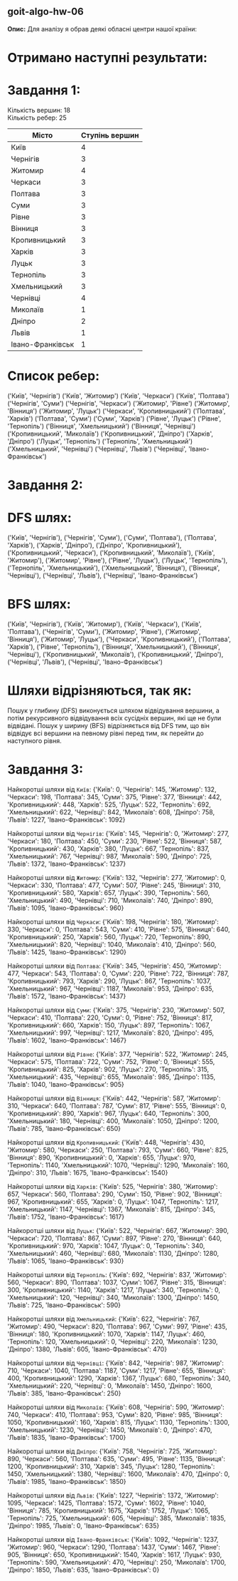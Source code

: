 ## goit-algo-hw-06
**Опис:**
Для аналізу я обрав деякі обласні центри нашої країни:

# Отримано наступні результати:

# Завдання 1:
Кількість вершин: 18<br>
Кількість ребер: 25<br>

| Місто | Ступінь вершин |
|-------|----------------|
|Київ       | 4              |
|Чернігів       | 3              |
| Житомир      | 4              |
| Черкаси      | 3              |
| Полтава      | 3              |
| Суми      | 3              |
|  Рівне     | 3              |
|  Вінниця     | 3              |
|  Кропивницький     | 3              |
| Харків      | 3              |
| Луцьк      | 3              |
| Тернопіль      | 3              |
|  Хмельницький     | 3              |
|   Чернівці    | 4              |
|  Миколаїв     | 1              |
| Дніпро      | 2              |
|  Львів     | 1              |
|   Івано-Франківськ    | 1              |

# Список ребер:

('Київ', 'Чернігів')
('Київ', 'Житомир')
('Київ', 'Черкаси')
('Київ', 'Полтава')
('Чернігів', 'Суми')
('Чернігів', 'Черкаси')
('Житомир', 'Рівне')
('Житомир', 'Вінниця')
('Житомир', 'Луцьк')
('Черкаси', 'Кропивницький')
('Полтава', 'Харків')
('Полтава', 'Суми')
('Суми', 'Харків')
('Рівне', 'Луцьк')
('Рівне', 'Тернопіль')
('Вінниця', 'Хмельницький')
('Вінниця', 'Чернівці')
('Кропивницький', 'Миколаїв')
('Кропивницький', 'Дніпро')
('Харків', 'Дніпро')
('Луцьк', 'Тернопіль')
('Тернопіль', 'Хмельницький')
('Хмельницький', 'Чернівці')
('Чернівці', 'Львів')
('Чернівці', 'Івано-Франківськ')

# Завдання 2:

# DFS шлях:

('Київ', 'Чернігів'), ('Чернігів', 'Суми'), ('Суми', 'Полтава'), ('Полтава', 'Харків'), ('Харків', 'Дніпро'),
('Дніпро', 'Кропивницький'), ('Кропивницький', 'Черкаси'), ('Кропивницький', 'Миколаїв'), ('Київ', 'Житомир'),
('Житомир', 'Рівне'), ('Рівне', 'Луцьк'), ('Луцьк', 'Тернопіль'), ('Тернопіль', 'Хмельницький'),
('Хмельницький', 'Вінниця'), ('Вінниця', 'Чернівці'), ('Чернівці', 'Львів'), ('Чернівці', 'Івано-Франківськ')

# BFS шлях:

('Київ', 'Чернігів'), ('Київ', 'Житомир'), ('Київ', 'Черкаси'), ('Київ', 'Полтава'), ('Чернігів', 'Суми'),
('Житомир', 'Рівне'), ('Житомир', 'Вінниця'), ('Житомир', 'Луцьк'), ('Черкаси', 'Кропивницький'), ('Полтава', 'Харків'), 
('Рівне', 'Тернопіль'), ('Вінниця', 'Хмельницький'), ('Вінниця', 'Чернівці'), ('Кропивницький', 'Миколаїв'), 
('Кропивницький', 'Дніпро'), ('Чернівці', 'Львів'), ('Чернівці', 'Івано-Франківськ')

# Шляхи відрізняються, так як: 

Пошук у глибину (DFS) виконується шляхом відвідування вершини, а потім рекурсивного відвідування всіх сусідніх вершин, які ще не були відвідані.
Пошук у ширину (BFS) відрізняється від DFS тим, що він відвідує всі вершини на певному рівні перед тим, як перейти до наступного рівня. 

# Завдання 3:

Найкоротші шляхи від `Київ`: {'Київ': 0, 'Чернігів': 145, 'Житомир': 132, 'Черкаси': 198, 'Полтава': 345, 'Суми': 375, 'Рівне': 377, 'Вінниця': 442, 'Кропивницький': 448, 'Харків': 525, 'Луцьк': 522, 'Тернопіль': 692, 'Хмельницький': 622, 'Чернівці': 842, 'Миколаїв': 608, 'Дніпро': 758, 'Львів': 1227, 'Івано-Франківськ': 1092}

Найкоротші шляхи від `Чернігів`: {'Київ': 145, 'Чернігів': 0, 'Житомир': 277, 'Черкаси': 180, 'Полтава': 450, 'Суми': 230, 'Рівне': 522, 'Вінниця': 587, 'Кропивницький': 430, 'Харків': 380, 'Луцьк': 667, 'Тернопіль': 837, 'Хмельницький': 767, 'Чернівці': 987, 'Миколаїв': 590, 'Дніпро': 725, 'Львів': 1372, 'Івано-Франківськ': 1237}

Найкоротші шляхи від `Житомир`: {'Київ': 132, 'Чернігів': 277, 'Житомир': 0, 'Черкаси': 330, 'Полтава': 477, 'Суми': 507, 'Рівне': 245, 'Вінниця': 310, 'Кропивницький': 580, 'Харків': 657, 'Луцьк': 390, 'Тернопіль': 560, 'Хмельницький': 490, 'Чернівці': 710, 'Миколаїв': 740, 'Дніпро': 890, 'Львів': 1095, 'Івано-Франківськ': 960}

Найкоротші шляхи від `Черкаси`: {'Київ': 198, 'Чернігів': 180, 'Житомир': 330, 'Черкаси': 0, 'Полтава': 543, 'Суми': 410, 'Рівне': 575, 'Вінниця': 640, 'Кропивницький': 250, 'Харків': 560, 'Луцьк': 720, 'Тернопіль': 890, 'Хмельницький': 820, 'Чернівці': 1040, 'Миколаїв': 410, 'Дніпро': 560, 'Львів': 1425, 'Івано-Франківськ': 1290}

Найкоротші шляхи від `Полтава`: {'Київ': 345, 'Чернігів': 450, 'Житомир': 477, 'Черкаси': 543, 'Полтава': 0, 'Суми': 220, 'Рівне': 722, 'Вінниця': 787, 'Кропивницький': 793, 'Харків': 290, 'Луцьк': 867, 'Тернопіль': 1037, 'Хмельницький': 967, 'Чернівці': 1187, 'Миколаїв': 953, 'Дніпро': 635, 'Львів': 1572, 'Івано-Франківськ': 1437}

Найкоротші шляхи від `Суми`: {'Київ': 375, 'Чернігів': 230, 'Житомир': 507, 'Черкаси': 410, 'Полтава': 220, 'Суми': 0, 'Рівне': 752, 'Вінниця': 817, 'Кропивницький': 660, 'Харків': 150, 'Луцьк': 897, 'Тернопіль': 1067, 'Хмельницький': 997, 'Чернівці': 1217, 'Миколаїв': 820, 'Дніпро': 495, 'Львів': 1602, 'Івано-Франківськ': 1467}

Найкоротші шляхи від `Рівне`: {'Київ': 377, 'Чернігів': 522, 'Житомир': 245, 'Черкаси': 575, 'Полтава': 722, 'Суми': 752, 'Рівне': 0, 'Вінниця': 555, 'Кропивницький': 825, 'Харків': 902, 'Луцьк': 270, 'Тернопіль': 315, 'Хмельницький': 435, 'Чернівці': 655, 'Миколаїв': 985, 'Дніпро': 1135, 'Львів': 1040, 'Івано-Франківськ': 905}

Найкоротші шляхи від `Вінниця`: {'Київ': 442, 'Чернігів': 587, 'Житомир': 310, 'Черкаси': 640, 'Полтава': 787, 'Суми': 817, 'Рівне': 555, 'Вінниця': 0, 'Кропивницький': 890, 'Харків': 967, 'Луцьк': 640, 'Тернопіль': 300, 'Хмельницький': 180, 'Чернівці': 400, 'Миколаїв': 1050, 'Дніпро': 1200, 'Львів': 785, 'Івано-Франківськ': 650}

Найкоротші шляхи від `Кропивницький`: {'Київ': 448, 'Чернігів': 430, 'Житомир': 580, 'Черкаси': 250, 'Полтава': 793, 'Суми': 660, 'Рівне': 825, 'Вінниця': 890, 'Кропивницький': 0, 'Харків': 655, 'Луцьк': 970, 'Тернопіль': 1140, 'Хмельницький': 1070, 'Чернівці': 1290, 'Миколаїв': 160, 'Дніпро': 310, 'Львів': 1675, 'Івано-Франківськ': 1540}

Найкоротші шляхи від `Харків`: {'Київ': 525, 'Чернігів': 380, 'Житомир': 657, 'Черкаси': 560, 'Полтава': 290, 'Суми': 150, 'Рівне': 902, 'Вінниця': 967, 'Кропивницький': 655, 'Харків': 0, 'Луцьк': 1047, 'Тернопіль': 1217, 'Хмельницький': 1147, 'Чернівці': 1367, 'Миколаїв': 815, 'Дніпро': 345, 'Львів': 1752, 'Івано-Франківськ': 1617}

Найкоротші шляхи від `Луцьк`: {'Київ': 522, 'Чернігів': 667, 'Житомир': 390, 'Черкаси': 720, 'Полтава': 867, 'Суми': 897, 'Рівне': 270, 'Вінниця': 640, 'Кропивницький': 970, 'Харків': 1047, 'Луцьк': 0, 'Тернопіль': 340, 'Хмельницький': 460, 'Чернівці': 680, 'Миколаїв': 1130, 'Дніпро': 1280, 'Львів': 1065, 'Івано-Франківськ': 930}

Найкоротші шляхи від `Тернопіль`: {'Київ': 692, 'Чернігів': 837, 'Житомир': 560, 'Черкаси': 890, 'Полтава': 1037, 'Суми': 1067, 'Рівне': 315, 'Вінниця': 300, 'Кропивницький': 1140, 'Харків': 1217, 'Луцьк': 340, 'Тернопіль': 0, 'Хмельницький': 120, 'Чернівці': 340, 'Миколаїв': 1300, 'Дніпро': 1450, 'Львів': 725, 'Івано-Франківськ': 590}

Найкоротші шляхи від `Хмельницький`: {'Київ': 622, 'Чернігів': 767, 'Житомир': 490, 'Черкаси': 820, 'Полтава': 967, 'Суми': 997, 'Рівне': 435, 'Вінниця': 180, 'Кропивницький': 1070, 'Харків': 1147, 'Луцьк': 460, 'Тернопіль': 120, 'Хмельницький': 0, 'Чернівці': 220, 'Миколаїв': 1230, 'Дніпро': 1380, 'Львів': 605, 'Івано-Франківськ': 470}

Найкоротші шляхи від `Чернівці`: {'Київ': 842, 'Чернігів': 987, 'Житомир': 710, 'Черкаси': 1040, 'Полтава': 1187, 'Суми': 1217, 'Рівне': 655, 'Вінниця': 400, 'Кропивницький': 1290, 'Харків': 1367, 'Луцьк': 680, 'Тернопіль': 340, 'Хмельницький': 220, 'Чернівці': 0, 'Миколаїв': 1450, 'Дніпро': 1600, 'Львів': 385, 'Івано-Франківськ': 250}

Найкоротші шляхи від `Миколаїв`: {'Київ': 608, 'Чернігів': 590, 'Житомир': 740, 'Черкаси': 410, 'Полтава': 953, 'Суми': 820, 'Рівне': 985, 'Вінниця': 1050, 'Кропивницький': 160, 'Харків': 815, 'Луцьк': 1130, 'Тернопіль': 1300, 'Хмельницький': 1230, 'Чернівці': 1450, 'Миколаїв': 0, 'Дніпро': 470, 'Львів': 1835, 'Івано-Франківськ': 1700}

Найкоротші шляхи від `Дніпро`: {'Київ': 758, 'Чернігів': 725, 'Житомир': 890, 'Черкаси': 560, 'Полтава': 635, 'Суми': 495, 'Рівне': 1135, 'Вінниця': 1200, 'Кропивницький': 310, 'Харків': 345, 'Луцьк': 1280, 'Тернопіль': 1450, 'Хмельницький': 1380, 'Чернівці': 1600, 'Миколаїв': 470, 'Дніпро': 0, 'Львів': 1985, 'Івано-Франківськ': 1850}

Найкоротші шляхи від `Львів`: {'Київ': 1227, 'Чернігів': 1372, 'Житомир': 1095, 'Черкаси': 1425, 'Полтава': 1572, 'Суми': 1602, 'Рівне': 1040, 'Вінниця': 785, 'Кропивницький': 1675, 'Харків': 1752, 'Луцьк': 1065, 'Тернопіль': 725, 'Хмельницький': 605, 'Чернівці': 385, 'Миколаїв': 1835, 'Дніпро': 1985, 'Львів': 0, 'Івано-Франківськ': 635}

Найкоротші шляхи від `Івано-Франківськ`: {'Київ': 1092, 'Чернігів': 1237, 'Житомир': 960, 'Черкаси': 1290, 'Полтава': 1437, 'Суми': 1467, 'Рівне': 905, 'Вінниця': 650, 'Кропивницький': 1540, 'Харків': 1617, 'Луцьк': 930, 'Тернопіль': 590, 'Хмельницький': 470, 'Чернівці': 250, 'Миколаїв': 1700, 'Дніпро': 1850, 'Львів': 635, 'Івано-Франківськ': 0}
